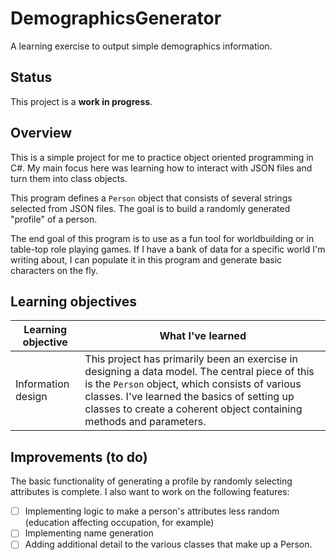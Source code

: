 # DemographicsGenerator

A learning exercise to output simple demographics information.

## Status

This project is a **work in progress**.

## Overview

This is a simple project for me to practice object oriented programming in C#. My main focus here was learning how to interact with JSON files and turn them into class objects.

This program defines a `Person` object that consists of several strings selected from JSON files. The goal is to build a randomly generated "profile" of a person.

The end goal of this program is to use as a fun tool for worldbuilding or in table-top role playing games. If I have a bank of data for a specific world I'm writing about, I can populate it in this program and generate basic characters on the fly.

## Learning objectives

| Learning objective | What I've learned                                                                                                                                                                                                                                                        |
| ------------------ | ------------------------------------------------------------------------------------------------------------------------------------------------------------------------------------------------------------------------------------------------------------------------ |
| Information design | This project has primarily been an exercise in designing a data model. The central piece of this is the `Person` object, which consists of various classes. I've learned the basics of setting up classes to create a coherent object containing methods and parameters. |

## Improvements (to do)

The basic functionality of generating a profile by randomly selecting attributes is complete. I also want to work on the following features:

- [ ] Implementing logic to make a person's attributes less random (education affecting occupation, for example)
- [ ] Implementing name generation
- [ ] Adding additional detail to the various classes that make up a Person.

